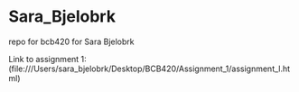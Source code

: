 # Sara_Bjelobrk
repo for bcb420 for Sara Bjelobrk

Link to assignment 1: (file:///Users/sara_bjelobrk/Desktop/BCB420/Assignment_1/assignment_l.html)
